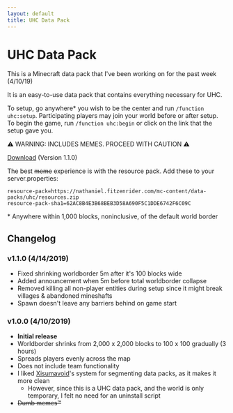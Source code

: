 ```yaml
---
layout: default
title: UHC Data Pack
---
```


# UHC Data Pack
This is a Minecraft data pack that I've been working on for the past week (4/10/19)

It is an easy-to-use data pack that contains everything necessary for UHC.

To setup, go anywhere\* you wish to be the center and run `/function uhc:setup`.
Participating players may join your world before or after setup. To begin the game, run
`/function uhc:begin` or click on the link that the setup gave you.

:warning: WARNING: INCLUDES MEMES. PROCEED WITH CAUTION :warning:

[Download] \(Version 1.1.0\)

The best <del>meme</del> experience is with the resource pack. Add these to your server.properties:

```
resource-pack=https://nathaniel.fitzenrider.com/mc-content/data-packs/uhc/resources.zip
resource-pack-sha1=62AC8B4E3B68BEB3D58A690F5C1DDE6742F6C09C
```

\* Anywhere within 1,000 blocks, noninclusive, of the default world border

## Changelog
### v1.1.0 (4/14/2019)
- Fixed shrinking worldborder 5m after it's 100 blocks wide
- Added announcement when 5m before total worldborder collapse
- Removed killing all non-player entities during setup since it might break villages \& abandoned mineshafts
- Spawn doesn't leave any barriers behind on game start

### v1.0.0 (4/10/2019)
- **Initial release**
- Worldborder shrinks from 2,000&nbsp;x&nbsp;2,000 blocks to 100&nbsp;x&nbsp;100 gradually (3 hours)
- Spreads players evenly across the map
- Does not include team functionality
- I liked [Xisumavoid](//www.xisumavoid.com/)'s system for segmenting data packs, as it makes it more clean
    - However, since this is a UHC data pack, and the world is only temporary, I felt no need for an uninstall script
- <del>Dumb memes:tm:</del>

[download]: UHC-v1.1.0.zip
